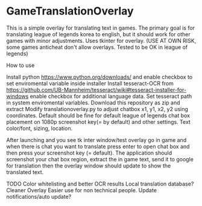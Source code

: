 # GameTranslationOverlay
This is a simple overlay for translating text in games. The primary goal is for translating league of legends korea to english, but it should work for other games with minor adjustments. 
Uses tkinter for overlay. (USE AT OWN RISK, some games anticheat don't allow overlays. Tested to be OK in league of legends)

How to use

Install python https://www.python.org/downloads/ and enable checkbox to set enviromental variable inside installer
Install tesseract-OCR from https://github.com/UB-Mannheim/tesseract/wiki#tesseract-installer-for-windows enable checkbox for additional language data. 
Set tesseract path in system enviromental variables.
Download this repository as zip and extract
Modify translationoverlay.py to adjust 
  chatbox x1, y1, x2, y2 using coordinates. Default should be fine for default league of legends chat box placement on 1080p
  screenshot key(= by default) and other settings.
  Text color/font, sizing, location. 


After launching and you see tk inter window/test overlay go in game and when there is chat you want to translate press enter to open chat box and then press your screenshot key (= default). The application should screenshot your chat box region, extract the in game text, send it to google for translation then the overlay window should update to show the translated text. 


TODO
Color whitelisting and better OCR results
Local translation database?
Cleaner Overlay
Easier use for non technical people. 
Update notifications/auto update?
